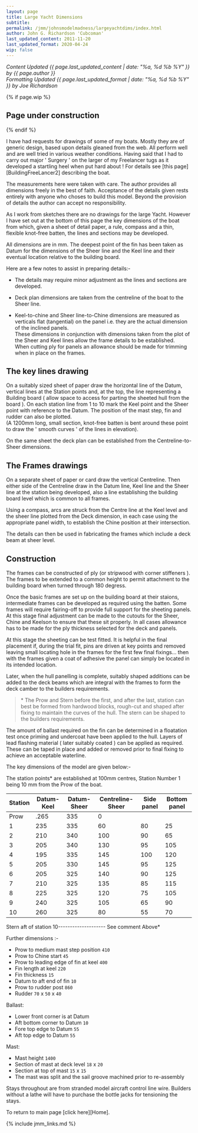 ```yaml
---
layout: page
title: Large Yacht Dimensions
subtitle: 
permalink: /jmm/johnsmodelmadness/largeyachtdims/index.html
author: John G. Richardson 'Cubcoman'
last_updated_content: 2011-11-20
last_updated_format: 2020-04-24
wip: false
---
```

*Content Updated {{ page.last_updated_content | date: "%a, %d %b %Y" }} by {{ page.author }}*  
*Formatting Updated {{ page.last_updated_format | date: "%a, %d %b %Y" }} by Joe Richardson*

{% if page.wip %}
## Page under construction
{% endif %}

I have had requests for drawings of some of my boats. Mostly they are of generic design, based upon details gleaned from the web.
All perform well and are well tried in various weather conditions.
Having said that I had to carry out major ' Surgery ' on the larger of my Freelancer tugs as it developed a startling heel when put hard about !
For details see [this page][BuildingFreeLancer2] describing the boat.

The measurements here were taken with care. The author provides all dimensions freely in the best of faith.
Acceptance of the details given rests entirely with anyone who choses to build this model.
Beyond the provision of details the author can accept no responsibility.

As I work from sketches there are no drawings for the large Yacht.
However I have set out at the bottom of this page the key dimensions of the boat from which, given a sheet of detail paper, a rule,
compass and a thin, flexible knot-free batten, the lines and sections may be developed.

All dimensions are in mm. The deepest point of the fin has been taken as Datum for the dimensions of the Sheer line and the Keel line and their eventual location relative to the building board.


Here are a few notes to assist in preparing details:-

* The details may require minor adjustment as the lines and sections are developed.

* Deck plan dimensions are taken from the centreline of the boat to the Sheer line.

* Keel-to-chine and Sheer line-to-Chine dimensions are measured as verticals flat (tangential) on the panel i.e. they are the actual dimension of the inclined panels.  
  These dimensions in conjunction with dimensions taken from the plot of the Sheer and Keel lines allow the frame details to be established.  
  When cutting ply for panels an allowance should be made for trimming when in place on the frames.

## The key lines drawing
On a suitably sized sheet of paper draw the horizontal line of the Datum, vertical lines at the Station points
and, at the top, the line representing a Building board ( allow space to access for parting the sheeted hull from the board ).
On each station line from 1 to 10 mark the Keel point and the Sheer point with reference to the Datum.
The position of the mast step, fin and rudder can also be plotted.  
(A 1200mm long, small section, knot-free batten is bent around these point to draw the ' smooth curves ' of the lines in elevation).

On the same sheet the deck plan can be established from the Centreline-to-Sheer dimensions.

## The Frames drawings
On a separate sheet of paper or card draw the vertical Centreline.
Then either side of the Centreline draw in the Datum line, Keel line and the Sheer line at the station being developed,
also a line establishing the building board level which is common to all frames.

Using a compass, arcs are struck from the Centre line at the Keel level and the sheer line plotted from the Deck dimension,
in each case using the appropriate panel width, to establish the Chine position at their intersection.

The details can then be used in fabricating the frames which include a deck beam at sheer level.

## Construction

The frames can be constructed of ply (or stripwood with corner stiffeners ).
The frames to be extended to a common height to permit attachment to the building board when turned through 180 degress.

Once the basic frames are set up on the building board at their staions,
intermediate frames can be developed as required using the batten.
Some frames will require fairing-off to provide full support for the sheeting panels.
At this stage final adjustment can be made to the cutouts for the Sheer, Chine and Keelson to ensure that these sit properly.
In all cases allowance has to be made for the ply thickness selected for the deck and panels.

At this stage the sheeting can be test fitted. It is helpful in the final placement if, during the trial fit,
pins are driven at key points and removed leaving small locating hole in the frames for the first few final fixings...
then with the frames given a coat of adhesive the panel can simply be located in its intended location.

Later, when the hull panelling is complete, suitably shaped additions can be added to the deck beams
which are integral with the frames to form the deck camber to the builders requirements.

> \* The Prow and Stern before the first, and after the last, station can best be formed from hardwood blocks,
rough-cut and shaped after fixing to maintain the curves of the hull.
The stern can be shaped to the builders requirements.

The amount of ballast required on the fin can be determined in a floatation test once priming
and undercoat have been applied to the hull.
Layers of lead flashing material ( later suitably coated ) can be applied as required.
These can be taped in place and added or removed prior to final fixing to achieve an acceptable waterline.

The key dimensions of the model are given below:-

The station points* are established at 100mm centres, Station Number 1 being 10 mm from the Prow of the boat.

| Station | Datum-Keel | Datum-Sheer | Centreline-Sheer | Side panel | Bottom panel |
|---|---|---|---|---|---|
| Prow | .265 | 335 | 0 | | |
| 1 | 235 | 335 | 60 | 80 | 25 |
| 2 | 210 | 340 | 100 | 90 | 65 |
| 3 | 205 | 340 | 130 | 95 | 105 |
| 4 | 195 | 335 | 145 | 100 | 120 |
| 5 | 205 | 330 | 145 | 95 | 125 |
| 6 | 205 | 325 | 140 | 90 | 125 |
| 7 | 210 | 325 | 135 | 85 | 115 |
| 8 | 225 | 325 | 120 | 75 | 105 |
| 9 | 240 | 325 | 105 | 65 | 90 |
| 10 | 260 | 325 | 80 | 55 | 70 |

Stern aft of station 10-------------------- See comment Above*


Further dimensions :-

* Prow to medium mast step position `410`
* Prow to Chine start `45`
* Prow to leading edge of fin at keel `400`
* Fin length at keel `220`
* Fin thickness `15`
* Datum to aft end of fin `10`
* Prow to rudder post `860`
* Rudder `70` x `50` x `40`

Ballast:
* Lower front corner is at Datum
* Aft bottom corner to Datum `10`
* Fore top edge to Datum `55`
* Aft top edge to Datum `55`

Mast:
* Mast height `1400`
* Section of mast at deck level `18` x `20`
* Section at top of mast `15` x `15`
* The mast was split and the sail groove machined prior to re-assembly

Stays throughout are from stranded model aircraft control line wire.
Builders without a lathe will have to purchase the bottle jacks for tensioning the stays.

To return to main page [click here][Home].

{% include jmm_links.md %}